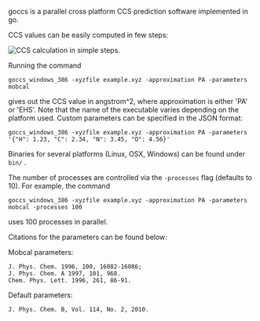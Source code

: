 
goccs is a parallel cross platform CCS prediction software implemented in go.

CCS values can be easily computed in few steps:

![CCS calculation in simple steps.](https://github.com/jmwoll/goccs/blob/master/doc/animation_usage.gif)

Running the command
```
goccs_windows_386 -xyzfile example.xyz -approximation PA -parameters mobcal
```
gives out the CCS value in angstrom^2, where approximation is either 'PA' or 'EHS'.
Note that the name of the executable varies depending on the platform used. Custom parameters can be
specified in the JSON format:
```
goccs_windows_386 -xyzfile example.xyz -approximation PA -parameters '{"H": 1.23, "C": 2.34, "N": 3.45, "O": 4.56}'
```

Binaries for several platforms (Linux, OSX, Windows) can be found under ```bin/``` .

The number of processes are controlled via the ```-processes``` flag (defaults to 10).
For example, the command
```
goccs_windows_386 -xyzfile example.xyz -approximation PA -parameters mobcal -processes 100
```
uses 100 processes in parallel.

Citations for the parameters can be found below:

Mobcal parameters:
```
J. Phys. Chem. 1996, 100, 16082-16086;
J. Phys. Chem. A 1997, 101, 968.
Chem. Phys. Lett. 1996, 261, 86-91.
```

Default parameters:
```
J. Phys. Chem. B, Vol. 114, No. 2, 2010.
```
